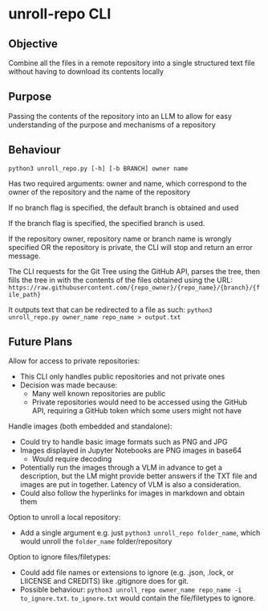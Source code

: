 # unroll-repo CLI

## Objective

Combine all the files in a remote repository into a single structured text file without having to download its contents locally

## Purpose

Passing the contents of the repository into an LLM to allow for easy understanding of the purpose and mechanisms of a repository

## Behaviour

`python3 unroll_repo.py [-h] [-b BRANCH] owner name`<br>

Has two required arguments: owner and name, which correspond to the owner of the repository and the name of the repository

If no branch flag is specified, the default branch is obtained and used

If the branch flag is specified, the specified branch is used.

If the repository owner, repository name or branch name is wrongly specified OR the repository is private, the CLI will stop and return an error message.

The CLI requests for the Git Tree using the GitHub API, parses the tree, then fills the tree in with the contents of the files obtained using the URL: `https://raw.githubusercontent.com/{repo_owner}/{repo_name}/{branch}/{file_path}`

It outputs text that can be redirected to a file as such: `python3 unroll_repo.py owner_name repo_name > output.txt`

## Future Plans

Allow for access to private repositories:
- This CLI only handles public repositories and not private ones
- Decision was made because:
    - Many well known repositories are public
    - Private repositories would need to be accessed using the GitHub API, requiring a GitHub token which some users might not have

Handle images (both embedded and standalone):
- Could try to handle basic image formats such as PNG and JPG
- Images displayed in Jupyter Notebooks are PNG images in base64
    - Would require decoding
- Potentially run the images through a VLM in advance to get a description, but the LM might provide better answers if the TXT file and images are put in together. Latency of VLM is also a consideration.
- Could also follow the hyperlinks for images in markdown and obtain them

Option to unroll a local repository:
- Add a single argument e.g. just `python3 unroll_repo folder_name`, which would unroll the `folder_name` folder/repository

Option to ignore files/filetypes:
- Could add file names or extensions to ignore (e.g. .json, .lock, or LIICENSE and CREDITS) like .gitignore does for git.
- Possible behaviour: `python3 unroll_repo owner_name repo_name -i to_ignore.txt`. `to_ignore.txt` would contain the file/filetypes to ignore. 
